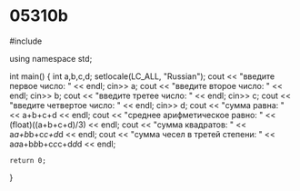 # 05310b
#include <iostream>

using namespace std;

int main()
{
    int a,b,c,d;
    setlocale(LC_ALL, "Russian");
    cout << "введите первое число: " << endl;
    cin>> a;
    cout << "введите второе число: " << endl;
    cin>> b;
    cout << "введите третее число: " << endl;
    cin>> c;
    cout << "введите четвертое число: " << endl;
    cin>> d;
    cout << "сумма равна: " << a+b+c+d << endl;
    cout << "среднее арифметическое равно: " << (float)((a+b+c+d)/3) << endl;
    cout << "сумма квадратов: " << a*a+b*b+c*c+d*d << endl;
    cout << "сумма чесел в третей степени: " << a*a*a+b*b*b+c*c*c+d*d*d << endl;

    return 0;
}
